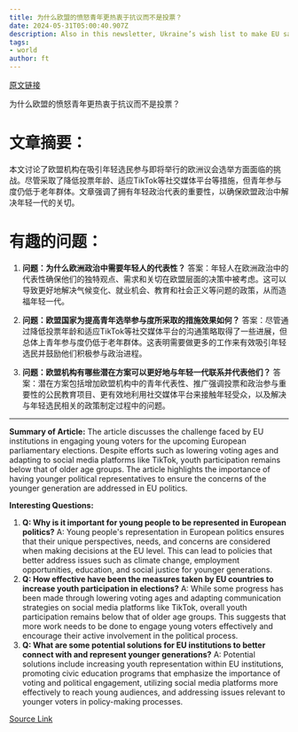 ```yaml
---
title: 为什么欧盟的愤怒青年更热衷于抗议而不是投票？
date: 2024-05-31T05:00:40.907Z
description: Also in this newsletter, Ukraine’s wish list to make EU sanctions more effective
tags: 
- world
author: ft
---
```


[原文链接](https://ft.com/content/326f1b1f-efd8-445b-b17c-ddf16623922a)

为什么欧盟的愤怒青年更热衷于抗议而不是投票？

# 文章摘要：
本文讨论了欧盟机构在吸引年轻选民参与即将举行的欧洲议会选举方面面临的挑战。尽管采取了降低投票年龄、适应TikTok等社交媒体平台等措施，但青年参与度仍低于老年群体。文章强调了拥有年轻政治代表的重要性，以确保欧盟政治中解决年轻一代的关切。

# 有趣的问题：

1. **问题：为什么欧洲政治中需要年轻人的代表性？**
   答案：年轻人在欧洲政治中的代表性确保他们的独特观点、需求和关切在欧盟层面的决策中被考虑。这可以导致更好地解决气候变化、就业机会、教育和社会正义等问题的政策，从而造福年轻一代。

2. **问题：欧盟国家为提高青年选举参与度所采取的措施效果如何？**
   答案：尽管通过降低投票年龄和适应TikTok等社交媒体平台的沟通策略取得了一些进展，但总体上青年参与度仍低于老年群体。这表明需要做更多的工作来有效吸引年轻选民并鼓励他们积极参与政治进程。

3. **问题：欧盟机构有哪些潜在方案可以更好地与年轻一代联系并代表他们？**
   答案：潜在方案包括增加欧盟机构中的青年代表性、推广强调投票和政治参与重要性的公民教育项目、更有效地利用社交媒体平台来接触年轻受众，以及解决与年轻选民相关的政策制定过程中的问题。

---

**Summary of Article:**
The article discusses the challenge faced by EU institutions in engaging young voters for the upcoming European parliamentary elections. Despite efforts such as lowering voting ages and adapting to social media platforms like TikTok, youth participation remains below that of older age groups. The article highlights the importance of having younger political representatives to ensure the concerns of the younger generation are addressed in EU politics.

**Interesting Questions:**
1. **Q: Why is it important for young people to be represented in European politics?**
   A: Young people's representation in European politics ensures that their unique perspectives, needs, and concerns are considered when making decisions at the EU level. This can lead to policies that better address issues such as climate change, employment opportunities, education, and social justice for younger generations.
2. **Q: How effective have been the measures taken by EU countries to increase youth participation in elections?**
   A: While some progress has been made through lowering voting ages and adapting communication strategies on social media platforms like TikTok, overall youth participation remains below that of older age groups. This suggests that more work needs to be done to engage young voters effectively and encourage their active involvement in the political process.
3. **Q: What are some potential solutions for EU institutions to better connect with and represent younger generations?**
   A: Potential solutions include increasing youth representation within EU institutions, promoting civic education programs that emphasize the importance of voting and political engagement, utilizing social media platforms more effectively to reach young audiences, and addressing issues relevant to younger voters in policy-making processes.

[Source Link](https://ft.com/content/326f1b1f-efd8-445b-b17c-ddf16623922a)

